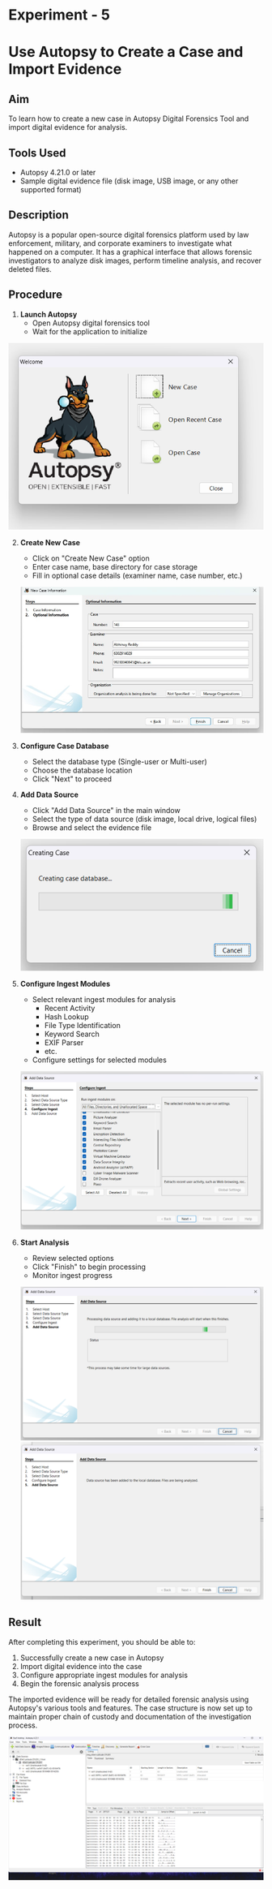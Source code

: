 # Experiment - 5
# Use Autopsy to Create a Case and Import Evidence

## Aim
To learn how to create a new case in Autopsy Digital Forensics Tool and import digital evidence for analysis.

## Tools Used
- Autopsy 4.21.0 or later
- Sample digital evidence file (disk image, USB image, or any other supported format)

## Description
Autopsy is a popular open-source digital forensics platform used by law enforcement, military, and corporate examiners to investigate what happened on a computer. It has a graphical interface that allows forensic investigators to analyze disk images, perform timeline analysis, and recover deleted files.

## Procedure

1. **Launch Autopsy**
   - Open Autopsy digital forensics tool
   - Wait for the application to initialize
   
   
![alt text](<Output Screenshot/Exp5/Screenshot 2025-10-23 193917.png>)
   

2. **Create New Case**
   - Click on "Create New Case" option
   - Enter case name, base directory for case storage
   - Fill in optional case details (examiner name, case number, etc.)
   
    ![alt text](<Output Screenshot/Exp5/Screenshot 2025-10-23 193953.jpg>)

3. **Configure Case Database**
   - Select the database type (Single-user or Multi-user)
   - Choose the database location
   - Click "Next" to proceed
 

4. **Add Data Source**
   - Click "Add Data Source" in the main window
   - Select the type of data source (disk image, local drive, logical files)
   - Browse and select the evidence file
   
    ![alt text](<Output Screenshot/Exp5/Screenshot 2025-10-23 194006.png>)
  

5. **Configure Ingest Modules**
   - Select relevant ingest modules for analysis
     - Recent Activity
     - Hash Lookup
     - File Type Identification
     - Keyword Search
     - EXIF Parser
     - etc.
   - Configure settings for selected modules
   
   
   ![](<Output Screenshot/Exp5/Screenshot 2025-10-23 194505.png>)

6. **Start Analysis**
   - Review selected options
   - Click "Finish" to begin processing
   - Monitor ingest progress
   
   ![alt text](<Output Screenshot/Exp5/Screenshot 2025-10-23 194512.png>)
  ![alt text](<Output Screenshot/Exp5/Screenshot 2025-10-23 194545.png>)

## Result
After completing this experiment, you should be able to:
1. Successfully create a new case in Autopsy
2. Import digital evidence into the case
3. Configure appropriate ingest modules for analysis
4. Begin the forensic analysis process

The imported evidence will be ready for detailed forensic analysis using Autopsy's various tools and features. The case structure is now set up to maintain proper chain of custody and documentation of the investigation process.

![alt text](<Output Screenshot/Exp5/Screenshot 2025-10-23 210153.png>)